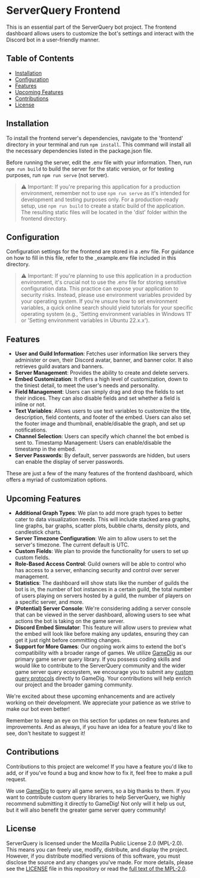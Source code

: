 # ServerQuery Frontend
This is an essential part of the ServerQuery bot project. The frontend dashboard allows users to customize the bot's settings and interact with the Discord bot in a user-friendly manner.

## Table of Contents
* [Installation](https://github.com/ihasTaco/ServerQuery-Node/tree/main/frontend#installation)
* [Configuration](https://github.com/ihasTaco/ServerQuery-Node/tree/main/frontend#configuration)
* [Features](https://github.com/ihasTaco/ServerQuery-Node/tree/main/frontend#features)
* [Upcoming Features](https://github.com/ihasTaco/ServerQuery-Node/tree/main/frontend#upcoming-features)
* [Contributions](https://github.com/ihasTaco/ServerQuery-Node/tree/main/frontend#contributions)
* [License](https://github.com/ihasTaco/ServerQuery-Node/tree/main/frontend#license)


## Installation
To install the frontend server's dependencies, navigate to the 'frontend' directory in your terminal and run `npm install`. This command will install all the necessary dependencies listed in the package.json file.

Before running the server, edit the .env file with your information. Then, run `npm run build` to build the server for the static version, or for testing purposes, run `npm run serve` (not server).

> :warning: Important: If you're preparing this application for a production environment, remember not to use `npm run serve` as it's intended for development and testing purposes only. For a production-ready setup, use `npm run build` to create a static build of the application. The resulting static files will be located in the 'dist' folder within the frontend directory.

## Configuration
Configuration settings for the frontend are stored in a .env file. For guidance on how to fill in this file, refer to the _example.env file included in this directory.

> :warning: Important: If you're planning to use this application in a production environment, it's crucial not to use the .env file for storing sensitive configuration data. This practice can expose your application to security risks. Instead, please use environment variables provided by your operating system. If you're unsure how to set environment variables, a quick online search should yield tutorials for your specific operating system (e.g., 'Setting environment variables in Windows 11' or 'Setting environment variables in Ubuntu 22.x.x').

## Features

* **User and Guild Information**: Fetches user information like servers they administer or own, their Discord avatar, banner, and banner color. It also retrieves guild avatars and banners.
* **Server Management**: Provides the ability to create and delete servers.
* **Embed Customization**: It offers a high level of customization, down to the tiniest detail, to meet the user's needs and personality.
* **Field Management**: Users can simply drag and drop the fields to set their indices. They can also disable fields and set whether a field is inline or not.
* **Text Variables**: Allows users to use text variables to customize the title, description, field contents, and footer of the embed. Users can also set the footer image and thumbnail, enable/disable the graph, and set up notifications.
* **Channel Selection**: Users can specify which channel the bot embed is sent to.
Timestamp Management: Users can enable/disable the timestamp in the embed.
* **Server Passwords**: By default, server passwords are hidden, but users can enable the display of server passwords.

These are just a few of the many features of the frontend dashboard, which offers a myriad of customization options.

## Upcoming Features
* **Additional Graph Types**: We plan to add more graph types to better cater to data visualization needs. This will include stacked area graphs, line graphs, bar graphs, scatter plots, bubble charts, density plots, and candlestick charts.
* **Server Timezone Configuration**: We aim to allow users to set the server's timezone. The current default is UTC.
* **Custom Fields**: We plan to provide the functionality for users to set up custom fields.
* **Role-Based Access Control**: Guild owners will be able to control who has access to a server, enhancing security and control over server management.
* **Statistics**: The dashboard will show stats like the number of guilds the bot is in, the number of bot instances in a certain guild, the total number of users playing on servers hosted by a guild, the number of players on a specific server, and more.
* **(Potential) Server Console**: We're considering adding a server console that can be viewed in the server dashboard, allowing users to see what actions the bot is taking on the game server.
* **Discord Embed Simulator**: This feature will allow users to preview what the embed will look like before making any updates, ensuring they can get it just right before committing changes.
* **Support for More Games**: Our ongoing work aims to extend the bot's compatibility with a broader range of games. We utilize [GameDig](https://github.com/gamedig/node-gamedig) as our primary game server query library. If you possess coding skills and would like to contribute to the ServerQuery community and the wider game server query ecosystem, we encourage you to submit any [custom query protocols](https://github.com/gamedig/node-gamedig#not-supported-yet) directly to GameDig. Your contributions will help enrich our project and the broader gaming community.

We're excited about these upcoming enhancements and are actively working on their development. We appreciate your patience as we strive to make our bot even better!

Remember to keep an eye on this section for updates on new features and improvements. And as always, if you have an idea for a feature you'd like to see, don't hesitate to suggest it!

## Contributions
Contributions to this project are welcome! If you have a feature you'd like to add, or if you've found a bug and know how to fix it, feel free to make a pull request.

We use [GameDig](https://github.com/gamedig/node-gamedig) to query all game servers, so a big thanks to them. If you want to contribute custom query libraries to help ServerQuery, we highly recommend submitting it directly to GameDig! Not only will it help us out, but it will also benefit the greater game server query community!

## License
ServerQuery is licensed under the Mozilla Public License 2.0 (MPL-2.0). This means you can freely use, modify, distribute, and display the project. However, if you distribute modified versions of this software, you must disclose the source and any changes you've made. For more details, please see the [LICENSE](https://github.com/ihasTaco/ServerQuery-Node/blob/main/LICENSE) file in this repository or read the [full text of the MPL-2.0](https://www.mozilla.org/en-US/MPL/2.0/).
